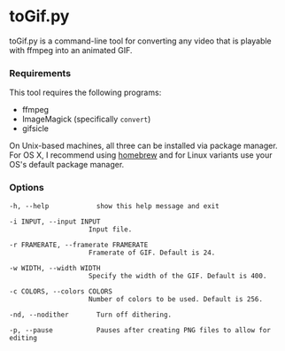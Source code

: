 # toGif.py

toGif.py is a command-line tool for converting any video that is playable with ffmpeg into an animated GIF.

### Requirements

This tool requires the following programs:

* ffmpeg
* ImageMagick (specifically `convert`)
* gifsicle

On Unix-based machines, all three can be installed via package manager. For OS X, I recommend using [homebrew][1] and for Linux variants use your OS's default package manager.

[1]: http://brew.sh/

### Options

	-h, --help            show this help message and exit
	
	-i INPUT, --input INPUT
	                    Input file.
	
	-r FRAMERATE, --framerate FRAMERATE
	                    Framerate of GIF. Default is 24.
	
	-w WIDTH, --width WIDTH
	                    Specify the width of the GIF. Default is 400.
	
	-c COLORS, --colors COLORS
	                    Number of colors to be used. Default is 256.
	
	-nd, --nodither       Turn off dithering.
	
	-p, --pause           Pauses after creating PNG files to allow for editing